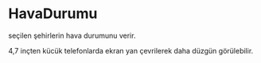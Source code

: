 # HavaDurumu
seçilen şehirlerin hava durumunu verir.

4,7 inçten kücük telefonlarda ekran yan çevrilerek daha düzgün görülebilir.
